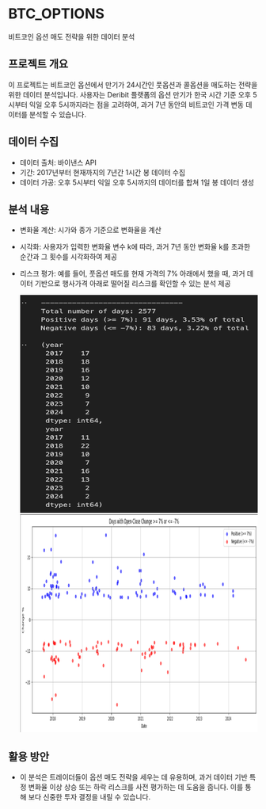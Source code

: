 # BTC_OPTIONS
비트코인 옵션 매도 전략을 위한 데이터 분석


## 프로젝트 개요
이 프로젝트는 비트코인 옵션에서 만기가 24시간인 풋옵션과 콜옵션을 매도하는 전략을 위한 데이터 분석입니다. 사용자는 Deribit 플랫폼의 옵션 만기가 한국 시간 기준 오후 5시부터 익일 오후 5시까지라는 점을 고려하여, 과거 7년 동안의 비트코인 가격 변동 데이터를 분석할 수 있습니다.



## 데이터 수집
- 데이터 출처: 바이낸스 API
- 기간: 2017년부터 현재까지의 7년간 1시간 봉 데이터 수집
- 데이터 가공: 오후 5시부터 익일 오후 5시까지의 데이터를 합쳐 1일 봉 데이터 생성

## 분석 내용
- 변화율 계산: 시가와 종가 기준으로 변화율을 계산
- 시각화: 사용자가 입력한 변화율 변수 k에 따라, 과거 7년 동안 변화율 k를 초과한 순간과 그 횟수를 시각화하여 제공
- 리스크 평가: 예를 들어, 풋옵션 매도를 현재 가격의 7% 아래에서 했을 때, 과거 데이터 기반으로 행사가격 아래로 떨어질 리스크를 확인할 수 있는 분석 제공

  <img src="doc/Total_number.png" width="770" height="440">
  <img src="doc/visualization.png" width="770" height="440">




## 활용 방안
- 이 분석은 트레이더들이 옵션 매도 전략을 세우는 데 유용하며, 과거 데이터 기반 특정 변화율 이상 상승 또는 하락 리스크를 사전 평가하는 데 도움을 줍니다. 이를 통해 보다 신중한 투자 결정을 내릴 수 있습니다.
